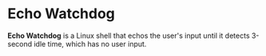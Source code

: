 # Echo Watchdog
**Echo Watchdog** is a Linux shell that echos the user's input until it detects 3-second idle time, which has no user input.
